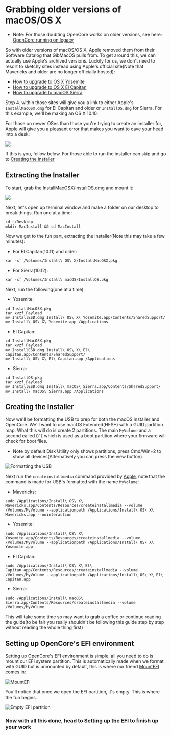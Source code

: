 # Grabbing older versions of macOS/OS X

* Note: For those doubting OpenCore works on older versions, see here: [OpenCore running on legacy](https://github.com/dortania/OpenCore-Desktop-Guide/blob/master/installer-guide/legacy/README.md)

So with older versions of macOS/OS X, Apple removed them from their Software Catalog that GibMacOS pulls from. To get around this, we can actually use Apple's archived versions. Luckily for us, we don't need to resort to sketchy sites instead using Apple's official site(Note that Mavericks and older are no longer officially hosted):

* [How to upgrade to OS X Yosemite](https://support.apple.com/en-ca/HT210717)
* [How to upgrade to OS X El Capitan](https://support.apple.com/en-us/HT206886)
* [How to upgrade to macOS Sierra](https://support.apple.com/en-us/HT208202)

Step 4. within those sites will give you a link to either Apple's `InstallMacOSX.dmg` for El Capitan and older or `InstallOS.dmg` for Sierra. For this example, we'll be making an OS X 10.10.

For those on newer OSes than those you're trying to create an installer for, Apple will give you a pleasant error that makes you want to cave your head into a desk:

![](/images/installer-guide/legacy-mac-install-md/unsupported.png)

If this is you, follow below. For those able to run the installer can skip and go to [Creating the installer](#creating-the-installer)

## Extracting the Installer

To start, grab the InstallMacOSX/InstallOS.dmg and mount it:

![](/images/installer-guide/legacy-mac-install-md/mount.png)

Next, let's open up terminal window and make a folder on our desktop to break things. Run one at a time:

```
cd ~/Desktop
mkdir MacInstall && cd MacInstall
```

Now we get to the fun part, extracting the installer(Note this may take a few minutes):

* For El Capitan(10.11) and older:

```
xar -xf /Volumes/Install\ OS\ X/InstallMacOSX.pkg
```

* For Sierra(10.12):

```
xar -xf /Volumes/Install\ macOS/InstallOS.pkg
```

Next, run the following(one at a time):

* Yosemite:

```
cd InstallMacOSX.pkg
tar xvzf Payload
mv InstallESD.dmg Install\ OS\ X\ Yosemite.app/Contents/SharedSupport/
mv Install\ OS\ X\ Yosemite.app /Applications
```

* El Capitan:

```
cd InstallMacOSX.pkg
tar xvzf Payload
mv InstallESD.dmg Install\ OS\ X\ El\ Capitan.app/Contents/SharedSupport/
mv Install\ OS\ X\ El\ Capitan.app /Applications
```

* Sierra:

```
cd InstallOS.pkg
tar xvzf Payload
mv InstallESD.dmg Install\ macOS\ Sierra.app/Contents/SharedSupport/
mv Install\ macOS\ Sierra.app /Applications
```

## Creating the Installer

Now we'll be formatting the USB to prep for both the macOS installer and OpenCore. We'll want to use macOS Extended(HFS+) with a GUID partition map. What this will do is create 2 partitions. The main `MyVolume` and a second called `EFI` which is used as a boot partition where your firmware will check for boot files.

* Note by default Disk Utility only shows partitions, press Cmd/Win+2 to show all devices(Alternatively you can press the view button)

![Formatting the USB](/images/installer-guide/mac-install-md/format-usb.png)

Next run the `createinstallmedia` command provided by [Apple](https://support.apple.com/en-us/HT201372), note that the command is made for USB's formatted with the name `MyVolume`:

* Mavericks:

```text
sudo /Applications/Install\ OS\ X\ Mavericks.app/Contents/Resources/createinstallmedia --volume /Volumes/MyVolume --applicationpath /Applications/Install\ OS\ X\ Mavericks.app --nointeraction
```

* Yosemite:

```text
sudo /Applications/Install\ OS\ X\ Yosemite.app/Contents/Resources/createinstallmedia --volume /Volumes/MyVolume --applicationpath /Applications/Install\ OS\ X\ Yosemite.app
```

* El Capitan:

```text
sudo /Applications/Install\ OS\ X\ El\ Capitan.app/Contents/Resources/createinstallmedia --volume /Volumes/MyVolume --applicationpath /Applications/Install\ OS\ X\ El\ Capitan.app
```

* Sierra:

```text
sudo /Applications/Install\ macOS\ Sierra.app/Contents/Resources/createinstallmedia --volume /Volumes/MyVolume
```

This will take some time so may want to grab a coffee or continue reading the guide(to be fair you really shouldn't be following this guide step by step without reading the whole thing first)

## Setting up OpenCore's EFI environment

Setting up OpenCore's EFI environment is simple, all you need to do is mount our EFI system partition. This is automatically made when we format with GUID but is unmounted by default, this is where our friend [MountEFI](https://github.com/corpnewt/MountEFI) comes in:

![MountEFI](/images/installer-guide/mac-install-md/mount-efi-usb.png)

You'll notice that once we open the EFI partition, it's empty. This is where the fun begins.

![Empty EFI partition](/images/installer-guide/mac-install-md/base-efi.png)

### Now with all this done, head to [Setting up the EFI](https://dortania.github.io/OpenCore-Desktop-Guide/installer-guide/opencore-efi.html) to finish up your work
